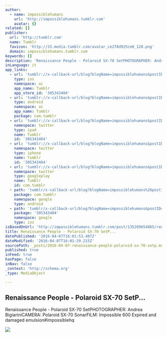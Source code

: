 ```yaml
---
author:
  - name: impossiblehumans
    url: 'http://impossiblehumans.tumblr.com'
    avatar: {}
related: []
publisher:
  url: 'http://tumblr.com'
  name: Tumblr
  favicon: 'http://33.media.tumblr.com/avatar_ce2f8d925ce0_128.png'
  domain: impossiblehumans.tumblr.com
keywords: []
description: 'Renaissance People - Polaroid SX-70 SetPHOTOGRAPHER: Andrea BigiariniCAMERA: Polaroid SX-70 SonarFILM: Impossible 600 Expired and damaged emulsion‪#‎impossiblehq‬'
inLanguage: it
app_links:
  - url: 'tumblr://x-callback-url/blog?blogName=impossiblehumans&postID=135209654865'
    type: ios
    namespace: ai
    app_name: Tumblr
    app_store_id: '305343404'
  - url: 'tumblr://x-callback-url/blog?blogName=impossiblehumans&postID=135209654865'
    type: android
    namespace: ai
    app_name: Tumblr
    package: com.tumblr
  - url: 'tumblr://x-callback-url/blog?blogName=impossiblehumans&postID=135209654865&referrer=twitter-cards'
    namespace: twitter
    type: ipad
    name: Tumblr
    id: '305343404'
  - url: 'tumblr://x-callback-url/blog?blogName=impossiblehumans&postID=135209654865&referrer=twitter-cards'
    namespace: twitter
    type: iphone
    name: Tumblr
    id: '305343404'
  - url: 'tumblr://x-callback-url/blog?blogName=impossiblehumans&postID=135209654865&referrer=twitter-cards'
    namespace: twitter
    type: googleplay
    name: Tumblr
    id: com.tumblr
  - path: 'tumblr/x-callback-url/blog?blogName=impossiblehumans%26postID=135209654865'
    package: com.tumblr
    namespace: google
    type: android
  - path: 'tumblr/x-callback-url/blog?blogName=impossiblehumans&postID=135209654865'
    package: '305343404'
    namespace: google
    type: ios
isBasedOnUrl: 'http://impossiblehumans.tumblr.com/post/135209654865/renaissance-people-polaroid-sx-70-set'
title: Renaissance People - Polaroid SX-70 SetP...
datePublished: '2016-04-07T16:01:53.407Z'
dateModified: '2016-04-07T16:01:29.215Z'
sourcePath: _posts/2016-04-07-renaissance-people-polaroid-sx-70-setp.md
published: true
inFeed: true
hasPage: false
inNav: false
_context: 'http://schema.org'
_type: MediaObject

---
```

<article style=""><h1>Renaissance People - Polaroid SX-70 SetP...</h1><p>Renaissance People - Polaroid SX-70 SetPHOTOGRAPHER: Andrea BigiariniCAMERA: Polaroid SX-70 SonarFILM: Impossible 600 Expired and damaged emulsion‪#‎impossiblehq‬</p><img src="http://41.media.tumblr.com/1e26059f767dcd00e9a9e50fb24bb211/tumblr_nzdc6lmkYj1uf13h7o1_500.jpg" /></article>